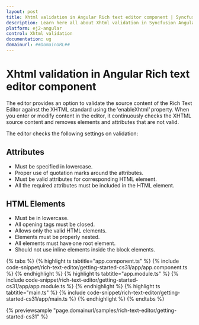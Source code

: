 ```yaml
---
layout: post
title: Xhtml validation in Angular Rich text editor component | Syncfusion
description: Learn here all about Xhtml validation in Syncfusion Angular Rich text editor component of Syncfusion Essential JS 2 and more.
platform: ej2-angular
control: Xhtml validation 
documentation: ug
domainurl: ##DomainURL##
---
```


# Xhtml validation in Angular Rich text editor component

The editor provides an option to validate the source content of the Rich Text Editor against the XHTML standard using the 'enableXhtml' property. When you enter or modify content in the editor, it continuously checks the XHTML source content and removes elements and attributes that are not valid.

The editor checks the following settings on validation:

## Attributes

* Must be specified in lowercase.
* Proper use of quotation marks around the attributes.
* Must be valid attributes for corresponding HTML element.
* All the required attributes must be included in the HTML element.

## HTML Elements

* Must be in lowercase.
* All opening tags must be closed.
* Allows only the valid HTML elements.
* Elements must be properly nested.
* All elements must have one root element.
* Should not use inline elements inside the block elements.

{% tabs %}
{% highlight ts tabtitle="app.component.ts" %}
{% include code-snippet/rich-text-editor/getting-started-cs31/app/app.component.ts %}
{% endhighlight %}
{% highlight ts tabtitle="app.module.ts" %}
{% include code-snippet/rich-text-editor/getting-started-cs31/app/app.module.ts %}
{% endhighlight %}
{% highlight ts tabtitle="main.ts" %}
{% include code-snippet/rich-text-editor/getting-started-cs31/app/main.ts %}
{% endhighlight %}
{% endtabs %}
  
{% previewsample "page.domainurl/samples/rich-text-editor/getting-started-cs31" %}
